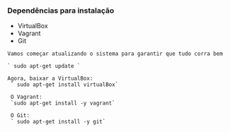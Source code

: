 ### Dependências para instalação

- VirtualBox
- Vagrant
- Git

```
Vamos começar atualizando o sistema para garantir que tudo corra bem

` sudo apt-get update `

Agora, baixar a VirtualBox:
 ` sudo apt-get install virtualBox`

 O Vagrant:
 `sudo apt-get install -y vagrant`

 O Git:
 ` sudo apt-get install -y git`
```
